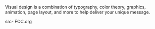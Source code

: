 
Visual design is a combination of typography, color theory, graphics, animation, page layout, and more to help deliver your unique message.

src- FCC.org
